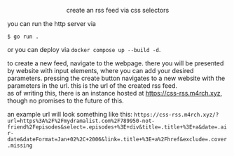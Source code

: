 <p align="center">create an rss feed via css selectors</p>

you can run the http server via

```
$ go run .
```

or you can deploy via `docker compose up --build -d`.

to create a new feed, navigate to the webpage. there you will be presented by website with input elements, where you can add your desired parameters. pressing the create button navigates to a new website with the parameters in the url. this is the url of the created rss feed.  
as of writing this, there is an instance hosted at https://css-rss.m4rch.xyz, though no promises to the future of this.

an example url will look something like this: `https://css-rss.m4rch.xyz/?url=https%3A%2F%2Fmydramalist.com%2F789950-not-friend%2Fepisodes&select=.episodes+%3E+div&title=.title+%3E+a&date=.air-date&dateFormat=Jan+02%2C+2006&link=.title+%3E+a%2Fhref&exclude=.cover.missing`
